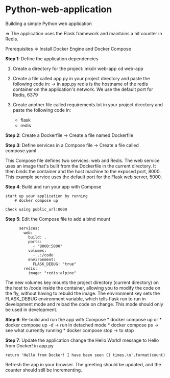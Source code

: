 # Python-web-application
Building a simple Python web application

=> The application uses the Flask framework and maintains a hit counter in Redis.

Prerequisites
=> Install Docker Engine and Docker Compose

**Step 1**: Define the application dependencies

1. Create a directory for the project:
	mkdir web-app
	cd web-app
			
3. Create a file called app.py in your project directory and paste the following code in:
   -> in app.py redis is the hostname of the redis container on the application's network. We use the default port for Redis, 6379
			
4. Create another file called requirements.txt in your project directory and 
paste the following code in:
	- flask
	- redis
			
**Step 2**: Create a Dockerfile
       -> Create a file named Dockerfile

**Step 3**: Define services in a Compose file
        -> Create a file called compose.yaml

This Compose file defines two services: web and Redis.
The web service uses an image that's built from the Dockerfile in the current directory. It then binds the container and the host machine to the exposed port, 8000.
This example service uses the default port for the Flask web server, 5000.
	
**Step 4**: Build and run your app with Compose

	start up your application by running 
		# docker compose up
				
	Check using public_url:8000
		
**Step 5**: Edit the Compose file to add a bind mount

          services:
            web:
              build: .
              ports:
                - "8000:5000"
              volumes:
                - .:/code
              environment:
                FLASK_DEBUG: "true"
            redis:
              image: "redis:alpine"
	
	
The new volumes key mounts the project directory (current directory) on the host to /code inside the container, allowing you to modify the code on the fly, without having to rebuild the image. The environment key sets the FLASK_DEBUG environment variable, which tells flask run to run in development mode and reload the code on change. This mode should only be used in development.
	
**Step 6**: Re-build and run the app with Compose
    	* docker compose up
        or 
    	* docker compose up -d   -> run in detached mode
    	* docker compose ps      -> see what currently running
    	* docker compose stop    -> to stop
		
**Step 7**: Update the application
		    change the Hello World! message to Hello from Docker! in app.py
		
	return 'Hello from Docker! I have been seen {} times.\n'.format(count)

Refresh the app in your browser. The greeting should be updated, and the counter should still be incrementing.

